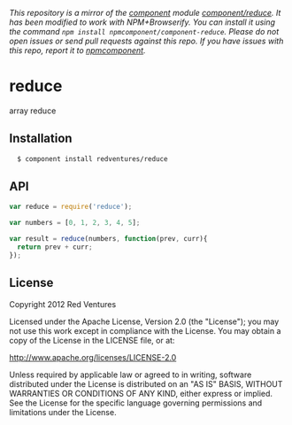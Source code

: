*This repository is a mirror of the [component](http://component.io) module [component/reduce](http://github.com/component/reduce). It has been modified to work with NPM+Browserify. You can install it using the command `npm install npmcomponent/component-reduce`. Please do not open issues or send pull requests against this repo. If you have issues with this repo, report it to [npmcomponent](https://github.com/airportyh/npmcomponent).*

# reduce

  array reduce

## Installation

```sh
  $ component install redventures/reduce
```

## API

```js
var reduce = require('reduce');

var numbers = [0, 1, 2, 3, 4, 5];

var result = reduce(numbers, function(prev, curr){
  return prev + curr;
});
```
   
## License

Copyright 2012 Red Ventures

Licensed under the Apache License, Version 2.0 (the "License"); you may not use this work except in compliance with the License. You may obtain a copy of the License in the LICENSE file, or at:

http://www.apache.org/licenses/LICENSE-2.0

Unless required by applicable law or agreed to in writing, software distributed under the License is distributed on an "AS IS" BASIS, WITHOUT WARRANTIES OR CONDITIONS OF ANY KIND, either express or implied. See the License for the specific language governing permissions and limitations under the License.
